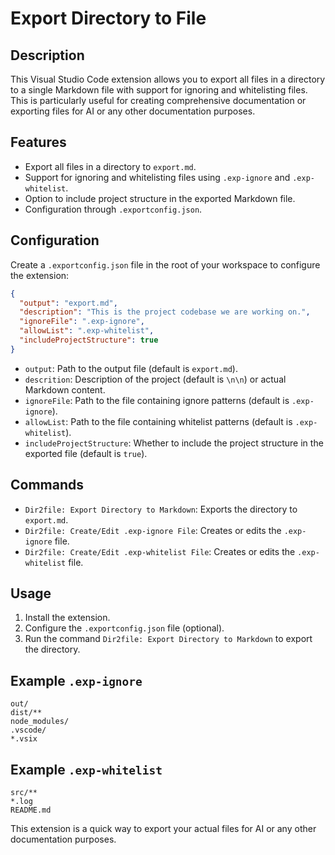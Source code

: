 # Export Directory to File

## Description

This Visual Studio Code extension allows you to export all files in a directory to a single Markdown file with support for ignoring and whitelisting files. This is particularly useful for creating comprehensive documentation or exporting files for AI or any other documentation purposes.

## Features

- Export all files in a directory to `export.md`.
- Support for ignoring and whitelisting files using `.exp-ignore` and `.exp-whitelist`.
- Option to include project structure in the exported Markdown file.
- Configuration through `.exportconfig.json`.

## Configuration

Create a `.exportconfig.json` file in the root of your workspace to configure the extension:

```json
{
  "output": "export.md",
  "description": "This is the project codebase we are working on.",
  "ignoreFile": ".exp-ignore",
  "allowList": ".exp-whitelist",
  "includeProjectStructure": true
}
```

- `output`: Path to the output file (default is `export.md`).
- `descrition`: Description of the project (default is `\n\n`) or actual Markdown content.
- `ignoreFile`: Path to the file containing ignore patterns (default is `.exp-ignore`).
- `allowList`: Path to the file containing whitelist patterns (default is `.exp-whitelist`).
- `includeProjectStructure`: Whether to include the project structure in the exported file (default is `true`).

## Commands

- `Dir2file: Export Directory to Markdown`: Exports the directory to `export.md`.
- `Dir2file: Create/Edit .exp-ignore File`: Creates or edits the `.exp-ignore` file.
- `Dir2file: Create/Edit .exp-whitelist File`: Creates or edits the `.exp-whitelist` file.

## Usage

1. Install the extension.
2. Configure the `.exportconfig.json` file (optional).
3. Run the command `Dir2file: Export Directory to Markdown` to export the directory.

## Example `.exp-ignore`

```
out/
dist/**
node_modules/
.vscode/
*.vsix
```

## Example `.exp-whitelist`

```
src/**
*.log
README.md
```

This extension is a quick way to export your actual files for AI or any other documentation purposes.
